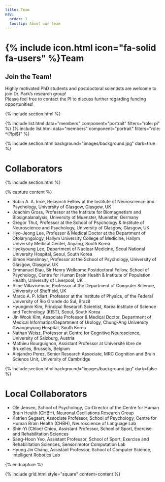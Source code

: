 ```yaml
---
title: Team
nav:
  order: 1
  tooltip: About our team
---
```


# {% include icon.html icon="fa-solid fa-users" %}Team

## Join the Team!
Highly motivated PhD students and postdoctoral scientists are welcome to join Dr. Park’s research group! <br>
Please feel free to contact the PI to discuss further regarding funding opportunities!

{% include section.html %}

{% include list.html data="members" component="portrait" filters="role: pi" %}
{% include list.html data="members" component="portrait" filters="role: ^(?!pi$)" %}

{% include section.html background="images/background.jpg" dark=true %}

# Collaborators

{% include section.html %}

{% capture content %}
- Robin A. A. Ince, Research Fellow at the Institute of Neuroscience and Psychology, University of Glasgow, Glasgow, UK
- Joachim Gross, Professor at the Institute for Biomagnetism and Biosignalanalysis, University of Muenster, Muenster, Germany
- Gregor Thut, Professor at the School of Psychology & Institute of Neuroscience and Psychology, University of Glasgow, Glasgow, UK
- Hyo-Jeong Lee, Professor & Medical Doctor at the Department of Otolaryngology, Hallym University College of Medicine, Hallym University Medical Center, Anyang, South Korea 
- Hyekyoung Lee, Department of Nuclear Medicine, Seoul National University Hospital, Seoul, South Korea
- Simon Hanslmayr, Professor at the School of Psychology, University of Glasgow, Glasgow, UK
- Emmanuel Biau, Sir Henry Wellcome Postdoctoral Fellow, School of Psychology, Centre for Human Brain Health & Institute of Population Health, University of Liverpool, UK
- Aline Villavicencio, Professor at the Department of Computer Science, University of Sheffield, UK
- Marco A. P. Idiart, Professor at the Institute of Physics, of the Federal University of Rio Grande do Sul, Brazil
- Hyungmin Kim, Principal Research Scientist, Korea Institute of Science and Technology (KIST), Seoul, South Korea
- Jin Wook Kim, Associate Professor & Medical Doctor, Department of Medical Informatics/Department of Urology, Chung-Ang University Gwangmyung Hospital, South Korea
- Nathan Weisz, Professor at Centre for Cognitive Neuroscience, University of Salzburg, Austria
- Mathieu Bourguignon, Assistant Professor at Université libre de Bruxelles, Brussels, Belgium
- Alejandro Perez, Senior Research Associate, MRC Cognition and Brain Science Unit, University of Cambridge

{% include section.html background="images/background.jpg" dark=false %}
# Local Collaborators
- Ole Jensen, School of Psychology, Co-Director of the Centre for Human Brain Health (CHBH), Neuronal Oscillations Research Group
- Katrien Segaert, Associate Professor, School of Psychology, Centre for Human Brain Health (CHBH), Neuroscience of Language Lab
- Shin-Yi (Chloe) Chiou, Assistant Professor, School of Sport, Exercise and Rehabilitation Sciences 
- Sang-Hoon Yeo, Assistant Professor, School of Sport, Exercise and Rehabilitation Sciences, Sensorimotor Computation Lab
- Hyung Jin Chang, Assistant Professor, School of Computer Science, Intelligent Robotics Lab

<!-- {% include figure.html image="images/photo.jpg" %} -->
<!-- {% include figure.html image="images/photo.jpg" %} -->
<!-- {% include figure.html image="images/photo.jpg" %} -->

{% endcapture %}

{% include grid.html style="square" content=content %}
